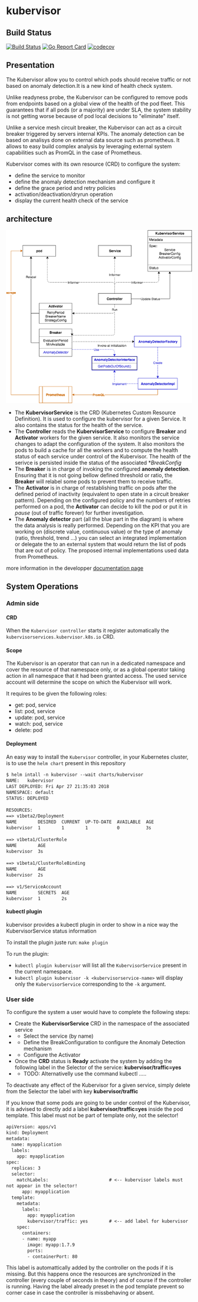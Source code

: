# kubervisor

## Build Status

[![Build Status](https://travis-ci.org/AmadeusITGroup/kubervisor.svg?branch=master)](https://travis-ci.org/AmadeusITGroup/kubervisor)
[![Go Report Card](https://goreportcard.com/badge/github.com/amadeusitgroup/kubervisor)](https://goreportcard.com/report/github.com/amadeusitgroup/kubervisor)
[![codecov](https://codecov.io/gh/amadeusitgroup/kubervisor/branch/master/graph/badge.svg)](https://codecov.io/gh/amadeusitgroup/kubervisor)


## Presentation

The Kubervisor allow you to control which pods should receive traffic or not based on anomaly detection.It is a new kind of health check system.

Unlike readyness probe, the Kubervisor can be configured to remove pods from endpoints based on a global view of the health of the pod fleet.
This guarantees that if all pods (or a majority) are under SLA, the system stability is not getting worse because of pod local decisions to "eliminate" itself.


Unlike a service mesh circuit breaker, the Kubervisor can act as a circuit breaker triggered by servers internal KPIs.
The anomaly detection can be based on analisys done on external data source such as prometheus. It allows to easy build complex analysis by leveraging external system capabilities such as PromQL in the case of Prometheus.

Kubervisor comes with its own resource (CRD) to configure the system:

- define the service to monitor
- define the anomaly detection mechanism and configure it
- define the grace period and retry policies
- activation/deactivation/dryrun operation
- display the current health check of the service


## architecture

![architecture diagram][diagram1]

[diagram1]: ./docs/imgs/diagram1.png

- The **KubervisorService** is the CRD (Kubernetes Custom Resource Definition). It is used to configure the kubervisor for a given Service. It also contains the status for the health of the service.
- The **Controller** reads the **KubervisorService** to configure **Breaker** and **Activator** workers for the given service. It also monitors the service changes to adapt the configuration of the system. It also monitors the pods to build a cache for all the workers and to compute the health status of each service under control of the Kubervisor. The health of the serivce is persisted inside the status of the associated **BreakConfig*
- The **Breaker** is in charge of invoking the configured **anomaly detection**. Ensuring that it is not going bellow defined threshold or ratio, the **Breaker** will relabel some pods to prevent them to receive traffic.
- The **Activator** is in charge of restablishing traffic on pods after the defined period of inactivity (equivalent to open state in a circuit breaker pattern). Depending on the configured policy and the numbers of retries performed on a pod, the **Activator** can decide to kill the pod or put it in *pause* (out of traffic forever) for further investigation.
- The **Anomaly detector** part (all the blue part in the diagram) is where the data analysis is really performed. Depending on the KPI that you are working on (discrete value, continuous value) or the type of anomaly (ratio, threshold, trend ...) you can select an integrated implementation or delegate the to an external system that would return the list of pods that are out of policy. The proposed internal implementations used data from Prometheus.

more information in the developper [documentation page](./docs/developper_docs.md)

## System Operations

### Admin side

#### CRD

When the ```Kubervisor controller``` starts it register automatically the ```kubervisorservices.kubervisor.k8s.io``` CRD.

#### Scope

The Kubervisor is an operator that can run in a dedicated namespace and cover the resource of that namespace only, or as a global operator taking action in all namespace that it had been granted access. The used service account will determine the scope on which the Kubervisor will work.

It requires to be given the following roles:

- get:          pod, service
- list:         pod, service
- update:       pod, service
- watch:        pod, service
- delete:       pod

#### Deployment

An easy way to install the ```Kubervisor``` controller, in your Kubernetes cluster, is to use the ```helm chart``` present in this repository

```console
$ helm intall -n kubervisor --wait charts/kubervisor
NAME:   kubervisor
LAST DEPLOYED: Fri Apr 27 21:35:03 2018
NAMESPACE: default
STATUS: DEPLOYED

RESOURCES:
==> v1beta2/Deployment
NAME        DESIRED  CURRENT  UP-TO-DATE  AVAILABLE  AGE
kubervisor  1        1        1           0          3s

==> v1beta1/ClusterRole
NAME        AGE
kubervisor  3s

==> v1beta1/ClusterRoleBinding
NAME        AGE
kubervisor  2s

==> v1/ServiceAccount
NAME        SECRETS  AGE
kubervisor  1        2s
```

#### kubectl plugin

kubervisor provides a kubectl plugin in order to show in a nice way the KubervisorService status information

To install the plugin juste run: ```make plugin```

To run the plugin:

- ```kubectl plugin kubervisor``` will list all the ```KubervisorService``` present in the current namespace.
- ```kubectl plugin kubervisor -k <kubervisorservice-name>``` will display only the ```KubervisorService``` corresponding to the ```-k``` argument.

### User side

To configure the system a user would have to complete the following steps:

- Create the **KubervisorService** CRD in the namespace of the associated service
- - Select the service (by name)
- - Define the BreakConfiguration to configure the Anomaly Detection mechanism
- - Configure the Activator
- Once the **CRD** status is **Ready** activate the system by adding the following label in the Selector of the service: **kubervisor/traffic=yes**
- - TODO: Alternativelly use the command kubectl .....

To deactivate any effect of the Kubervisor for a given service, simply delete from the Selector the label with key **kubervisor/traffic**

If you know that some pods are going to be under control of the Kubervisor, it is advised to directly add a label **kubervisor/traffic=yes** inside the pod template. This label must not be part of template only, not the selector!

```
apiVersion: apps/v1
kind: Deployment
metadata:
  name: myapplication
  labels:
    app: myapplication
spec:
  replicas: 3
  selector:
    matchLabels:                       # <-- kubervisor labels must not appear in the selector!
      app: myapplication
  template:
    metadata:
      labels:
        app: myapplication
        kubervisor/traffic: yes        # <-- add label for kubervisor
    spec:
      containers:
      - name: myapp
        image: myapp:1.7.9
        ports:
        - containerPort: 80
```

This label is automattically added by the controller on the pods if it is missing. But this happens once the resources are synchronized in the controller (every couple of seconds in theory) and of course if the controller is running. Having the label already preset in the pod template prevent so corner case in case the controller is missbehaving or absent.
